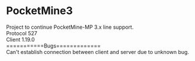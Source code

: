 # PocketMine3
Project to continue PocketMine-MP 3.x line support.<br>
Protocol 527<br>
Client 1.19.0<br>
===========Bugs=============<br>
Can't establish connection between client and server due to unknown bug.<br>
